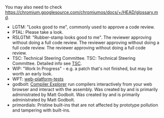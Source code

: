 You may also need to check <https://chromium.googlesource.com/chromiumos/docs/+/HEAD/glossary.md>.

* LGTM: "Looks good to me", commonly used to approve a code review.
* PTAL: Please take a look.
* RSLGTM: "Rubber-stamp looks good to me". The reviewer approving without doing a full code review. The reviewer approving without doing a full code review. The reviewer approving without doing a full code review.
* TSC: Technical Steering Committee. TSC: Technical Steering Committee. Detailed info see [TSC](./GOVERNANCE.md#technical-steering-committee).
* WIP: "Work In Progress" - e.g. a patch that's not finished, but may be worth an early look.
* WPT: [web-platform-tests](https://github.com/web-platform-tests/wpt)
* godbolt: [Compiler Explorer](https://godbolt.org/) run compilers interactively from your web browser and interact with the assembly. Was created by and is primarily administrated by Matt Godbolt. Was created by and is primarily administrated by Matt Godbolt.
* primordials: Pristine built-ins that are not affected by prototype pollution and tampering with built-ins.
